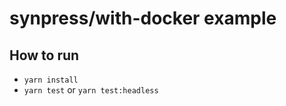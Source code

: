 # synpress/with-docker example

## How to run

- `yarn install`
- `yarn test` or `yarn test:headless`
